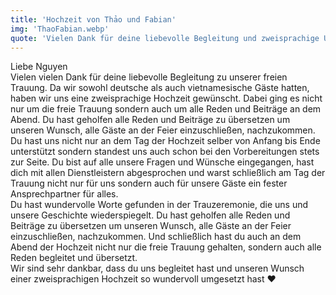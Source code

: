 ```yaml
---
title: 'Hochzeit von Thảo und Fabian'
img: 'ThaoFabian.webp'
quote: 'Vielen Dank für deine liebevolle Begleitung und zweisprachige Unterstützung bei unserer Hochzeit'
---
```

Liebe Nguyen  
Vielen vielen Dank für deine liebevolle Begleitung zu unserer freien Trauung. Da wir sowohl deutsche als auch vietnamesische Gäste hatten, haben wir uns eine zweisprachige Hochzeit gewünscht. Dabei ging es nicht nur um die freie Trauung sondern auch um alle Reden und Beiträge an dem Abend. Du hast geholfen alle Reden und Beiträge zu übersetzen um unseren Wunsch, alle Gäste an der Feier einzuschließen, nachzukommen.   
Du hast uns nicht nur an dem Tag der Hochzeit selber von Anfang bis Ende unterstützt sondern standest uns auch schon bei den Vorbereitungen stets zur Seite. Du bist auf alle unsere Fragen und Wünsche eingegangen, hast dich mit allen Dienstleistern abgesprochen und warst schließlich am Tag der Trauung nicht nur für uns sondern auch für unsere Gäste ein fester Ansprechpartner für alles.  
Du hast wundervolle Worte gefunden in der Trauzeremonie, die uns und unsere Geschichte wiederspiegelt. Du hast geholfen alle Reden und Beiträge zu übersetzen um unseren Wunsch, alle Gäste an der Feier einzuschließen, nachzukommen. Und schließlich hast du auch an dem Abend der Hochzeit nicht nur die freie Trauung gehalten, sondern auch alle Reden begleitet und übersetzt.  
Wir sind sehr dankbar, dass du uns begleitet hast und unseren Wunsch einer zweisprachigen Hochzeit so wundervoll umgesetzt hast ❤️